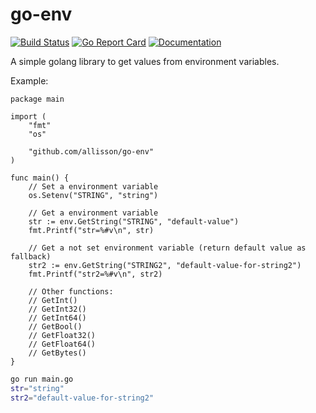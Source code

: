 # go-env
[![Build Status](https://github.com/allisson/go-env/workflows/tests/badge.svg)](https://github.com/allisson/go-env/actions)
[![Go Report Card](https://goreportcard.com/badge/github.com/allisson/go-env)](https://goreportcard.com/report/github.com/allisson/go-env)
[![Documentation](https://godoc.org/github.com/allisson/go-env?status.svg)](http://godoc.org/github.com/allisson/go-env)

A simple golang library to get values from environment variables.

Example:

```golang
package main

import (
	"fmt"
	"os"

	"github.com/allisson/go-env"
)

func main() {
	// Set a environment variable
	os.Setenv("STRING", "string")

	// Get a environment variable
	str := env.GetString("STRING", "default-value")
	fmt.Printf("str=%#v\n", str)

	// Get a not set environment variable (return default value as fallback)
	str2 := env.GetString("STRING2", "default-value-for-string2")
	fmt.Printf("str2=%#v\n", str2)

	// Other functions:
	// GetInt()
	// GetInt32()
	// GetInt64()
	// GetBool()
	// GetFloat32()
	// GetFloat64()
	// GetBytes()
}
```

```bash
go run main.go
str="string"
str2="default-value-for-string2"
```
